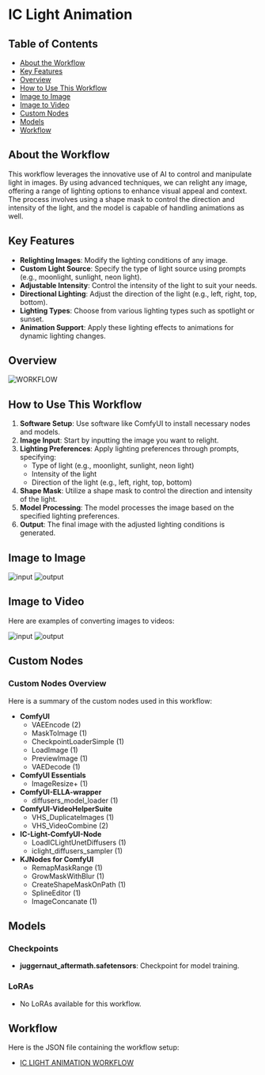 # IC Light Animation

## Table of Contents
- [About the Workflow](#about-the-workflow)
- [Key Features](#key-features)
- [Overview](#overview)
- [How to Use This Workflow](#how-to-use-this-workflow)
- [Image to Image](#image-to-image)
- [Image to Video](#image-to-video)
- [Custom Nodes](#custom-nodes)
- [Models](#models)
- [Workflow](#workflow)

## About the Workflow
This workflow leverages the innovative use of AI to control and manipulate light in images. By using advanced techniques, we can relight any image, offering a range of lighting options to enhance visual appeal and context. The process involves using a shape mask to control the direction and intensity of the light, and the model is capable of handling animations as well.

## Key Features

- **Relighting Images**: Modify the lighting conditions of any image.
- **Custom Light Source**: Specify the type of light source using prompts (e.g., moonlight, sunlight, neon light).
- **Adjustable Intensity**: Control the intensity of the light to suit your needs.
- **Directional Lighting**: Adjust the direction of the light (e.g., left, right, top, bottom).
- **Lighting Types**: Choose from various lighting types such as spotlight or sunset.
- **Animation Support**: Apply these lighting effects to animations for dynamic lighting changes.

## Overview

![WORKFLOW](https://github.com/Jenisa-Merlin/IC-LIGHT-ANIMATION/blob/main/workflow.png)

## How to Use This Workflow
1. **Software Setup**: Use software like ComfyUI to install necessary nodes and models.
2. **Image Input**: Start by inputting the image you want to relight.
3. **Lighting Preferences**: Apply lighting preferences through prompts, specifying:
    - Type of light (e.g., moonlight, sunlight, neon light)
    - Intensity of the light
    - Direction of the light (e.g., left, right, top, bottom)
4. **Shape Mask**: Utilize a shape mask to control the direction and intensity of the light.
5. **Model Processing**: The model processes the image based on the specified lighting preferences.
6. **Output**: The final image with the adjusted lighting conditions is generated.

## Image to Image

![input](https://github.com/Jenisa-Merlin/IC-LIGHT-ANIMATION/blob/main/I1.jpg)
![output](https://github.com/Jenisa-Merlin/IC-LIGHT-ANIMATION/blob/main/O1.png)

## Image to Video

Here are examples of converting images to videos:

![input](https://github.com/Jenisa-Merlin/IC-LIGHT-ANIMATION/blob/main/IMAGE1.png)
![output](https://github.com/Jenisa-Merlin/IC-LIGHT-ANIMATION/blob/main/OUTPUT%20buddha.gif)

## Custom Nodes

### Custom Nodes Overview

Here is a summary of the custom nodes used in this workflow:

- **ComfyUI**
  - VAEEncode (2)
  - MaskToImage (1)
  - CheckpointLoaderSimple (1)
  - LoadImage (1)
  - PreviewImage (1)
  - VAEDecode (1)
- **ComfyUI Essentials**
  - ImageResize+ (1)
- **ComfyUI-ELLA-wrapper**
  - diffusers_model_loader (1)
- **ComfyUI-VideoHelperSuite**
  - VHS_DuplicateImages (1)
  - VHS_VideoCombine (2)
- **IC-Light-ComfyUI-Node**
  - LoadICLightUnetDiffusers (1)
  - iclight_diffusers_sampler (1)
- **KJNodes for ComfyUI**
  - RemapMaskRange (1)
  - GrowMaskWithBlur (1)
  - CreateShapeMaskOnPath (1)
  - SplineEditor (1)
  - ImageConcanate (1)

## Models

### Checkpoints

- **juggernaut_aftermath.safetensors**: Checkpoint for model training.

### LoRAs

- No LoRAs available for this workflow.

## Workflow

Here is the JSON file containing the workflow setup:

- [IC LIGHT ANIMATION WORKFLOW](https://github.com/Jenisa-Merlin/IC-LIGHT-ANIMATION/blob/main/IC%20LIGHT%20ANIMATION%20WORKING.json)
